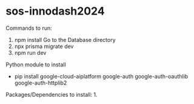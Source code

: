 # sos-innodash2024

Commands to run:
1. npm install
Go to the Database directory
2. npx prisma migrate dev 
3. npm run dev


Python module to install
- pip install google-cloud-aiplatform google-auth google-auth-oauthlib google-auth-httplib2

Packages/Dependencies to install:
1. 


